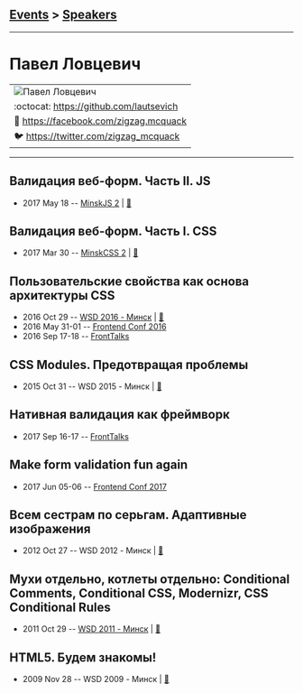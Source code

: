 ## [Events](../README.md) > [Speakers](../speakers.md)
---

# Павел Ловцевич

| |
| --- |
| ![Павел Ловцевич](https://avatars.io/facebook/zigzag.mcquack/large)
| :octocat:  [https:&#x2F;&#x2F;github.com&#x2F;lautsevich](https://github.com/lautsevich)
| :blue_book:  [https:&#x2F;&#x2F;facebook.com&#x2F;zigzag.mcquack](https://facebook.com/zigzag.mcquack)
| :bird:  [https:&#x2F;&#x2F;twitter.com&#x2F;zigzag_mcquack](https://twitter.com/zigzag_mcquack)

---
## Валидация веб-форм. Часть II. JS
- 2017 May 18 -- [MinskJS 2](https://www.youtube.com/watch?v=nxtd_idTddo)  | [:notebook:](https://drive.google.com/file/d/1GDIb4ETB24yUsjBPHMocKRRs5YRoioH8/view)  
## Валидация веб-форм. Часть I. CSS
- 2017 Mar 30 -- [MinskCSS 2](https://www.youtube.com/watch?v=MPqY92O-wMo)  | [:notebook:](https://github.com/lautsevich/css-validation-minskcss-2017)  
## Пользовательские свойства как основа архитектуры CSS
- 2016 Oct 29 -- [WSD 2016 - Минск](https://www.youtube.com/watch?v=4fEqptmymRM)  | [:notebook:](https://wsd.events/2016/10/29/pres/custom-properties/)  
- 2016 May 31-01 -- [Frontend Conf 2016](https://www.youtube.com/watch?v=T0DO8OSmQUI)    
- 2016 Sep 17-18 -- [FrontTalks](https://events.yandex.ru/lib/talks/3926/)    
## СSS Modules. Предотвращая проблемы
- 2015 Oct 31 -- WSD 2015 - Минск  | [:notebook:](https://wsd.events/2015/10/31/pres/css-modules/)  
## Нативная валидация как фреймворк
- 2017 Sep 16-17 -- [FrontTalks](https://events.yandex.ru/lib/talks/4852/)    
## Make form validation fun again
- 2017 Jun 05-06 -- [Frontend Conf 2017](https://www.youtube.com/watch?v=wQdimobGCpc)    
## Всем сестрам по серьгам. Адаптивные изображения
- 2012 Oct 27 -- WSD 2012 - Минск  | [:notebook:](https://wsd.events/2012/10/27/pres/adaptive-images/)  
## Мухи отдельно, котлеты отдельно: Conditional Comments, Conditional CSS, Modernizr, CSS Conditional Rules
- 2011 Oct 29 -- [WSD 2011 - Минск](https://www.youtube.com/watch?v=meqYvmct33k)  | [:notebook:](https://wsd.events/2011/10/29/pres/conditional-css/)  
## HTML5. Будем знакомы!
- 2009 Nov 28 -- WSD 2009 - Минск  | [:notebook:](https://wsd.events/2009/11/28/pres/html5.pdf)  
